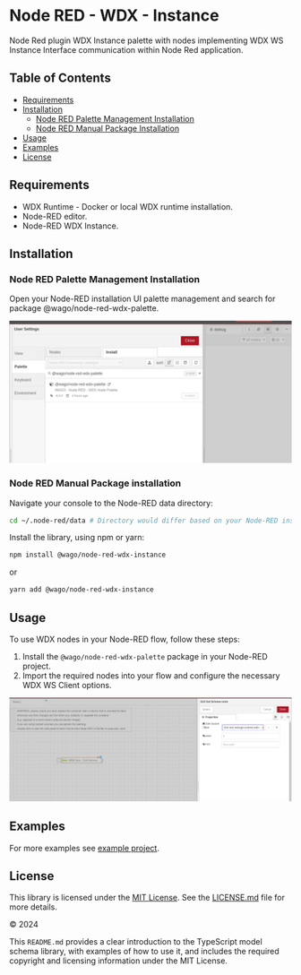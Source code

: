 # Node RED - WDX - Instance

Node Red plugin WDX Instance palette with nodes implementing WDX WS Instance Interface communication within Node Red application.

## Table of Contents

- [Requirements](#requirements)
- [Installation](#installation)
  - [Node RED Palette Management Installation](#node-red-palette-management-installation)
  - [Node RED Manual Package Installation](#node-red-manual-package-installation)
- [Usage](#usage)
- [Examples](#examples)
- [License](#license)


## Requirements
+ WDX Runtime - Docker or local WDX runtime installation.
+ Node-RED editor.
+ Node-RED WDX Instance.


## Installation


### Node RED Palette Management Installation

Open your Node-RED installation UI palette management and search for package @wago/node-red-wdx-palette.


![image info](./assets/images/palatte-management.png)


### Node RED Manual Package installation

Navigate your console to the Node-RED data directory:

```bash
cd ~/.node-red/data # Directory would differ based on your Node-RED installation
```

Install the library, using npm or yarn:

```bash
npm install @wago/node-red-wdx-instance
```

or

```bash
yarn add @wago/node-red-wdx-instance
```


## Usage

To use WDX nodes in your Node-RED flow, follow these steps:

1. Install the `@wago/node-red-wdx-palette` package in your Node-RED project.
2. Import the required nodes into your flow and configure the necessary WDX WS Client options.

![WDX Nodes - WS Client Configuration](./assets/images/ws-client-config.png)


## Examples

For more examples see [example project](https://github.com/elrest-cz/wdx-node-red-examples.git).

## License

This library is licensed under the [MIT License](https://en.wikipedia.org/wiki/MIT_License). See the [LICENSE.md](https://github.com/elrest-cz/wdx-ws-client-js/blob/master/LICENSE.md) file for more details.

© 2024 

This `README.md` provides a clear introduction to the TypeScript model schema library, with examples of how to use it, and includes the required copyright and licensing information under the MIT License.